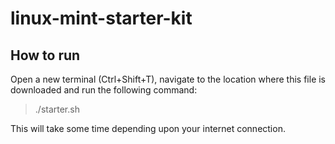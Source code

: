 # linux-mint-starter-kit

## How to run

Open a new terminal (Ctrl+Shift+T), navigate to the location where this file is downloaded and run the following command:

>./starter.sh

This will take some time depending upon your internet connection.
